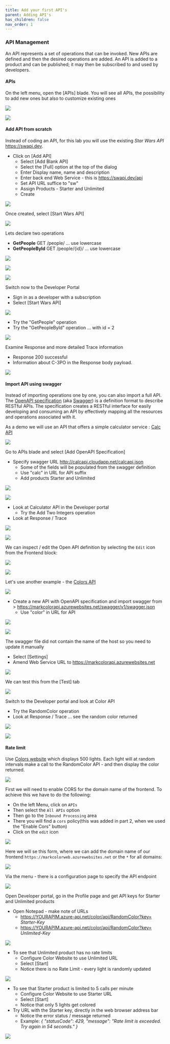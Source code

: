 ```yaml
---
title: Add your first API's
parent: Adding API's
has_children: false
nav_order: 1
---
```


### API Management

An API represents a set of operations that can be invoked. New APIs are defined and then the desired operations are added. An API is added to a product and can be published; it may then be subscribed to and used by developers.

#### APIs

On the left menu, open the [APIs] blade. You will see all APIs, the possibility to add new ones but also to customize existing ones

![](../../assets/images/APIMListAPIs.png)

![](../../assets/images/APIMAddAPIs.png)

#### Add API from scratch

Instead of coding an API, for this lab you will use the existing *Star Wars API* <https://swapi.dev>. 

- Click on [Add API]
  - Select [Add Blank API]
  - Select the [Full] option at the top of the dialog
  - Enter Display name, name and description
  - Enter back end Web Service - this is <https://swapi.dev/api>
  - Set API URL suffice to "sw"
  - Assign Products - Starter and Unlimited
  - Create

![](../../assets/images/APIMAddBlankAPI.png)

Once created, select [Start Wars API]

![](../../assets/images/APIMAddStarWars.png)

Lets declare two operations
  - **GetPeople** GET /people/  ... use lowercase
  - **GetPeopleById** GET /people/{id}/  ... use lowercase

![](../../assets/images/APIMAddSWGetPeople.png)

![](../../assets/images/APIMAddSWGetPeopleById.png)

![](../../assets/images/APIMAddSWOperations.png)

Switch now to the Developer Portal
  - Sign in as a developer with a subscription
  - Select [Start Wars API]

![](../../assets/images/APIMSWTryIt1.png)

- Try the "GetPeople" operation
- Try the "GetPeopleById" operation ... with id = 2

![](../../assets/images/APIMSWTryIt2.png)

Examine Response and more detailed Trace information
  - Response 200 successful
  - Information about C-3PO in the Response body payload.

![](../../assets/images/APIMSWTryIt3.png)

#### Import API using swagger

Instead of importing operations one by one, you can also import a full API. The [OpenAPI specification](https://www.openapis.org/) (aka [Swagger](https://swagger.io)) is a definition format to describe RESTful APIs. The specification creates a RESTful interface for easily developing and consuming an API by effectively mapping all the resources and operations associated with it.

As a demo we will use an API that offers a simple calculator service : [Calc API](http://calcapi.cloudapp.net/)

![](../../assets/images/APIMCalcAPI.png)

Go to APIs blade and select [Add OpenAPI Specification]
- Specify swagger URL <http://calcapi.cloudapp.net/calcapi.json>
  - Some of the fields will be populated from the swagger definition
  - Use "calc" in URL for API suffix
  - Add products Starter and Unlimited

![](../../assets/images/APIMAddCalcAPI1.png)

![](../../assets/images/APIMAddCalcAPI2.png)

- Look at Calculator API in the Developer portal
  - Try the Add Two Integers operation
- Look at Response / Trace

![](../../assets/images/APIMCalcTryIt1.png)

![](../../assets/images/APIMCalcTryIt2.png)

We can inspect / edit the Open API definition by selecting the `Edit` icon from the Frontend block:

![](../../assets/images/APIMCalcSwagger.png)

![](../../assets/images/APIMCalcSwagger2.png)

Let's use another example - the [Colors API](https://markcolorapi.azurewebsites.net/swagger/)

![](../../assets/images/APIMColorAPI.png)

- Create a new API with OpenAPI specification and import swagger from > <https://markcolorapi.azurewebsites.net/swagger/v1/swagger.json>
  - Use "color" in URL for API

![](../../assets/images/APIMAddColorAPI1.png)

![](../../assets/images/APIMAddColorAPI2.png)


The swagger file did not contain the name of the host so you need to update it manually

- Select [Settings]
- Amend Web Service URL to <https://markcolorapi.azurewebsites.net>

![](../../assets/images/APIMAddColorAPI3.png)

We can test this from the [Test] tab

![](../../assets/images/APIMAddColorAPI.png)

Switch to the Developer portal and look at Color API
  - Try the RandomColor operation
- Look at Response / Trace ... see the random color returned

![](../../assets/images/APIMColorTryIt1.png)

![](../../assets/images/APIMColorTryIt2.png)

#### Rate limit

Use [Colors website](https://markcolorweb.azurewebsites.net) which displays 500 lights.  Each light will at random intervals make a call to the RandomColor API - and then display the color returned.

![](../../assets/images/APIMColorWeb.png)

First we will need to enable CORS for the domain name of the frontend. To achieve this we have to do the following:

- On the left Menu, click on `APIs`
- Then select the `All APIs` option
- Then go to the `Inbound Processing` area
- There you will find a `cors` policy(this was added in part 2, when we used the "Enable Cors" button)
- Click on the `edit` icon

![](../../assets/images/apim-policy-cors-all-apis.png)  

Here we will se this form, where we can add the domain name of our frontend `https://markcolorweb.azurewebsites.net` or the `*` for all domains:

![](../../assets/images/apim-policy-cors-all-apis2.png)  



Via the menu - there is a configuration page to specify the API endpoint

![](../../assets/images/APIMColorWebConfig.png)

Open Developer portal, go in the Profile page and get API keys for Starter and Unlimited products
- Open Notepad - make note of URLs
  - <https://YOURAPIM.azure-api.net/color/api/RandomColor?key=> *Starter-Key*
  - <https://YOURAPIM.azure-api.net/color/api/RandomColor?key=> *Unlimited-Key*

![](../../assets/images/APIMColorWebKeys.png)

- To see that Unlimited product has no rate limits
  - Configure Color Website to use Unlimited URL
  - Select [Start]
  - Notice there is no Rate Limit - every light is randomly updated

![](../../assets/images/APIMColorWebUnlimited.png)

- To see that Starter product is limited to 5 calls per minute
  - Configure Color Website to use Starter URL
  - Select [Start]
  - Notice that only 5 lights get colored
- Try URL with the Starter key, directly in the web browser address bar
  - Notice the error status / message returned
  - Example: *{ "statusCode": 429, "message": "Rate limit is exceeded. Try again in 54 seconds." }*

![](../../assets/images/APIMColorWebStarter.png)

